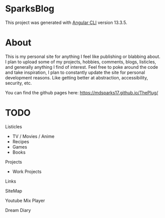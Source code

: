 # SparksBlog

This project was generated with [Angular CLI](https://github.com/angular/angular-cli) version 13.3.5.

# About

This is my personal site for anything I feel like publishing or blabbing about. I plan to upload some of my projects, hobbies, comments, blogs, listicles, and generally anything I find of interest. Feel free to poke around the code and take inspiration, I plan to constantly update the site for personal development reasons. Like getting better at abstraction, accessibility, security, etc. 

You can find the github pages here: https://mdsparks17.github.io/ThePlug/

# TODO

Listicles
- TV / Movies / Anime
- Recipes
- Games
- Books

Projects
- Work Projects

Links

SiteMap

Youtube Mix Player

Dream Diary
